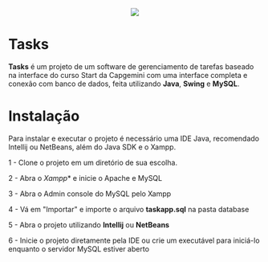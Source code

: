 <p align="center">
  <img src="https://i.imgur.com/dDxJBdy.png" />
</p>

# Tasks

**Tasks** é um projeto de um software de gerenciamento de tarefas baseado na interface do curso Start da Capgemini com uma interface completa e conexão com banco de dados, feita utilizando **Java**, **Swing** e **MySQL**.

# Instalação
Para instalar e executar o projeto é necessário uma IDE Java, recomendado Intellij ou NetBeans, além do Java SDK e o Xampp.

1 - Clone o projeto em um diretório de sua escolha.

2 - Abra o *Xampp** e inicie o Apache e MySQL

3 - Abra o Admin console do MySQL pelo Xampp

4 - Vá em "Importar" e importe o arquivo **taskapp.sql** na pasta database

5 - Abra o projeto utilizando **Intellij** ou **NetBeans**

6 - Inicie o projeto diretamente pela IDE ou crie um executável para iniciá-lo enquanto o servidor MySQL estiver aberto
